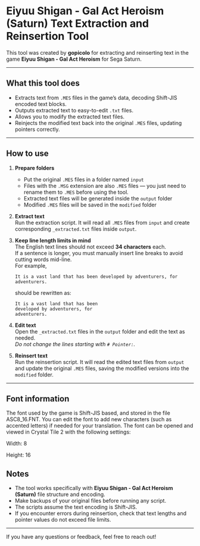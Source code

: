 
# Eiyuu Shigan - Gal Act Heroism (Saturn) Text Extraction and Reinsertion Tool

This tool was created by **gopicolo** for extracting and reinserting text in the game **Eiyuu Shigan - Gal Act Heroism** for Sega Saturn.

---

## What this tool does

- Extracts text from `.MES` files in the game’s data, decoding Shift-JIS encoded text blocks.
- Outputs extracted text to easy-to-edit `.txt` files.
- Allows you to modify the extracted text files.
- Reinjects the modified text back into the original `.MES` files, updating pointers correctly.

---

## How to use

1. **Prepare folders**  
   - Put the original `.MES` files in a folder named `input`  
   - Files with the `.MSG` extension are also `.MES` files — you just need to rename them to `.MES` before using the tool.  
   - Extracted text files will be generated inside the `output` folder  
   - Modified `.MES` files will be saved in the `modified` folder  

2. **Extract text**  
   Run the extraction script. It will read all `.MES` files from `input` and create corresponding `_extracted.txt` files inside `output`.

3. **Keep line length limits in mind**  
   The English text lines should not exceed **34 characters** each.  
   If a sentence is longer, you must manually insert line breaks to avoid cutting words mid-line.  
   For example,  
   ```
   It is a vast land that has been developed by adventurers, for adventurers.
   ```  
   should be rewritten as:  
   ```
   It is a vast land that has been
   developed by adventurers, for
   adventurers.
   ```

4. **Edit text**  
   Open the `_extracted.txt` files in the `output` folder and edit the text as needed.  
   *Do not change the lines starting with `# Pointer:`.*

5. **Reinsert text**  
   Run the reinsertion script. It will read the edited text files from `output` and update the original `.MES` files, saving the modified versions into the `modified` folder.

---

## Font information

The font used by the game is Shift-JIS based, and stored in the file ASC8_16.FNT.
You can edit the font to add new characters (such as accented letters) if needed for your translation.
The font can be opened and viewed in Crystal Tile 2 with the following settings:

Width: 8

Height: 16

## Notes

- The tool works specifically with **Eiyuu Shigan - Gal Act Heroism (Saturn)** file structure and encoding.
- Make backups of your original files before running any script.
- The scripts assume the text encoding is Shift-JIS.
- If you encounter errors during reinsertion, check that text lengths and pointer values do not exceed file limits.

---

If you have any questions or feedback, feel free to reach out!
